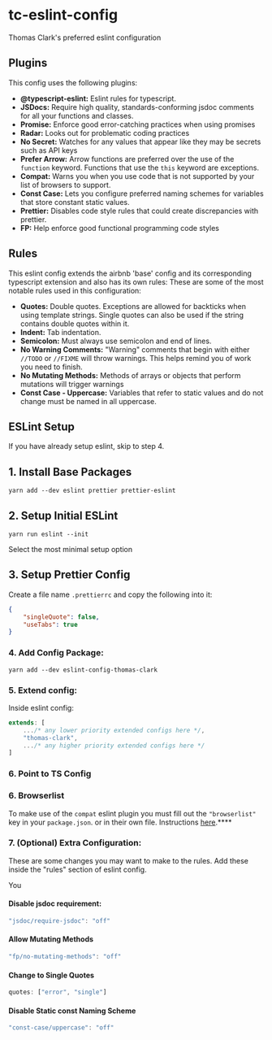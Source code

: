 # tc-eslint-config

Thomas Clark's preferred eslint configuration

## Plugins

This config uses the following plugins:

- **@typescript-eslint:** Eslint rules for typescript.
- **JSDocs:** Require high quality, standards-conforming jsdoc comments for all your functions and classes.
- **Promise:** Enforce good error-catching practices when using promises
- **Radar:** Looks out for problematic coding practices
- **No Secret:** Watches for any values that appear like they may be secrets such as API keys
- **Prefer Arrow:** Arrow functions are preferred over the use of the `function` keyword. Functions that use the `this` keyword are exceptions.
- **Compat:** Warns you when you use code that is not supported by your list of browsers to support.
- **Const Case:** Lets you configure preferred naming schemes for variables that store constant static values.
- **Prettier:** Disables code style rules that could create discrepancies with prettier.
- **FP:** Help enforce good functional programming code styles

## Rules

This eslint config extends the airbnb 'base' config and its corresponding typescript extension and also has its own rules: These are some of the most notable rules used in this configuration:

- **Quotes:** Double quotes. Exceptions are allowed for backticks when using template strings. Single quotes can also be used if the string contains double quotes within it.
- **Indent:** Tab indentation.
- **Semicolon:** Must always use semicolon and end of lines.
- **No Warning Comments:** "Warning" comments that begin with either `//TODO` or `//FIXME` will throw warnings. This helps remind you of work you need to finish.
- **No Mutating Methods:** Methods of arrays or objects that perform mutations will trigger warnings
- **Const Case - Uppercase:** Variables that refer to static values and do not change must be named in all uppercase.

## ESLint Setup

If you have already setup eslint, skip to step 4.

## 1. Install Base Packages

`yarn add --dev eslint prettier prettier-eslint`

## 2. Setup Initial ESLint

`yarn run eslint --init`

Select the most minimal setup option

## 3. Setup Prettier Config

Create a file name `.prettierrc` and copy the following into it:

```json
{
	"singleQuote": false,
	"useTabs": true
}
```

### 4. Add Config Package:

`yarn add --dev eslint-config-thomas-clark`

### 5. Extend config:

Inside eslint config:

```javascript
extends: [
	.../* any lower priority extended configs here */,
	"thomas-clark",
	.../* any higher priority extended configs here */
]
```

### 6. Point to TS Config


### 6. Browserlist
To make use of the `compat` eslint plugin you must fill out the `"browserlist"` key in your `package.json`. or in their own file. Instructions [here](https://github.com/browserslist/browserslist).****

### 7. (Optional) Extra Configuration:

These are some changes you may want to make to the rules. Add these inside the "rules" section of eslint config.

You 

#### Disable jsdoc requirement:

```javascript
"jsdoc/require-jsdoc": "off"
```

#### Allow Mutating Methods
```javascript
"fp/no-mutating-methods": "off"
```

#### Change to Single Quotes

```javascript
quotes: ["error", "single"]
```

#### Disable Static const Naming Scheme
```javascript
"const-case/uppercase": "off"
```
